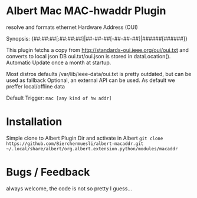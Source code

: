 # Albert Mac MAC-hwaddr Plugin
resolve and formats ethernet Hardware Address (OUI)

Synopsis: <trigger> {##:##:##[:##:##:##]|##-##-##[-##-##-##]|######[######]}

This plugin fetchs a copy from  http://standards-oui.ieee.org/oui/oui.txt and converts to local json DB
oui.txt/oui.json is stored in dataLocation(). Automatic Update once a month at startup. 

Most distros defaults /var/lib/ieee-data/oui.txt is pretty outdated, but can be used as fallback
Optional, an external API can be used. As default we preffer local/offline data


Default Trigger: `mac [any kind of hw addr]`


# Installation

Simple clone to Albert Plugin Dir and activate in Albert
```git clone https://github.com/Bierchermuesli/albert-macaddr.git ~/.local/share/albert/org.albert.extension.python/modules/macaddr```
# Bugs / Feedback
always welcome, the code is not so pretty I guess... 
